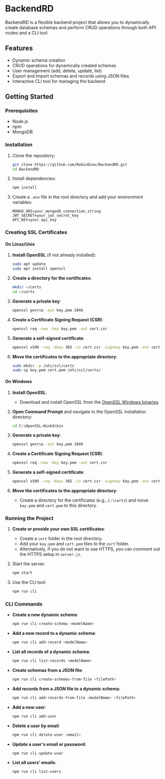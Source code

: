 # BackendRD

BackendRD is a flexible backend project that allows you to dynamically create database schemas and perform CRUD operations through both API routes and a CLI tool.

## Features

- Dynamic schema creation
- CRUD operations for dynamically created schemas
- User management (add, delete, update, list)
- Export and import schemas and records using JSON files
- Interactive CLI tool for managing the backend

## Getting Started

### Prerequisites

- Node.js
- npm
- MongoDB

### Installation

1. Clone the repository:

   ```bash
   git clone https://github.com/RobinDieu/BackendRD.git
   cd BackendRD
   ```

2. Install dependencies:

   ```bash
   npm install
   ```

3. Create a `.env` file in the root directory and add your environment variables:
   ```plaintext
   MONGO_URI=your_mongodb_connection_string
   JWT_SECRET=your_jwt_secret_key
   API_KEY=your_api_key
   ```

### Creating SSL Certificates

#### On Linux/Unix

1. **Install OpenSSL** (if not already installed):

   ```bash
   sudo apt update
   sudo apt install openssl
   ```

2. **Create a directory for the certificates**:

   ```bash
   mkdir ~/certs
   cd ~/certs
   ```

3. **Generate a private key**:

   ```bash
   openssl genrsa -out key.pem 2048
   ```

4. **Create a Certificate Signing Request (CSR)**:

   ```bash
   openssl req -new -key key.pem -out cert.csr
   ```

5. **Generate a self-signed certificate**:

   ```bash
   openssl x509 -req -days 365 -in cert.csr -signkey key.pem -out cert.pem
   ```

6. **Move the certificates to the appropriate directory**:
   ```bash
   sudo mkdir -p /etc/ssl/certs
   sudo cp key.pem cert.pem /etc/ssl/certs/
   ```

#### On Windows

1. **Install OpenSSL**:

   - Download and install OpenSSL from the [OpenSSL Windows binaries](https://slproweb.com/products/Win32OpenSSL.html).

2. **Open Command Prompt** and navigate to the OpenSSL installation directory:

   ```cmd
   cd C:\OpenSSL-Win64\bin
   ```

3. **Generate a private key**:

   ```cmd
   openssl genrsa -out key.pem 2048
   ```

4. **Create a Certificate Signing Request (CSR)**:

   ```cmd
   openssl req -new -key key.pem -out cert.csr
   ```

5. **Generate a self-signed certificate**:

   ```cmd
   openssl x509 -req -days 365 -in cert.csr -signkey key.pem -out cert.pem
   ```

6. **Move the certificates to the appropriate directory**:
   - Create a directory for the certificates (e.g., `C:\certs`) and move `key.pem` and `cert.pem` to this directory.

### Running the Project

1. **Create or provide your own SSL certificates**:

   - Create a `cert` folder in the root directory.
   - Add your `key.pem` and `cert.pem` files to the `cert` folder.
   - Alternatively, if you do not want to use HTTPS, you can comment out the HTTPS setup in `server.js`.

2. Start the server:

   ```bash
   npm start
   ```

3. Use the CLI tool:
   ```bash
   npm run cli
   ```

### CLI Commands

- **Create a new dynamic schema**:

  ```bash
  npm run cli create-schema <modelName>
  ```

- **Add a new record to a dynamic schema**:

  ```bash
  npm run cli add-record <modelName>
  ```

- **List all records of a dynamic schema**:

  ```bash
  npm run cli list-records <modelName>
  ```

- **Create schemas from a JSON file**:

  ```bash
  npm run cli create-schemas-from-file <filePath>
  ```

- **Add records from a JSON file to a dynamic schema**:

  ```bash
  npm run cli add-records-from-file <modelName> <filePath>
  ```

- **Add a new user**:

  ```bash
  npm run cli add-user
  ```

- **Delete a user by email**:

  ```bash
  npm run cli delete-user <email>
  ```

- **Update a user's email or password**:

  ```bash
  npm run cli update-user
  ```

- **List all users' emails**:
  ```bash
  npm run cli list-users
  ```
